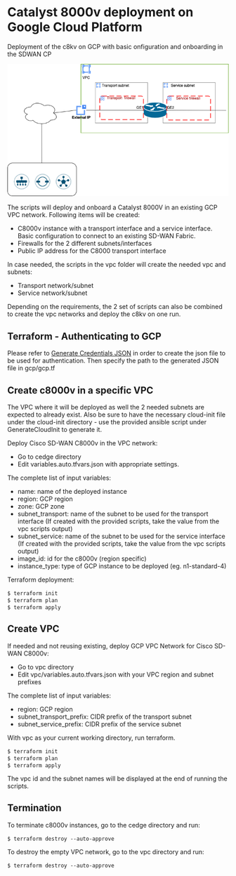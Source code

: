 # Catalyst 8000v deployment on Google Cloud Platform

Deployment of the c8kv on GCP with basic onfiguration and onboarding in the SDWAN CP

![C8KV Deployment](cedge_deployment_gcp.png)

The scripts will deploy and onboard a Catalyst 8000V in an existing GCP VPC network. Following items will be created:
- C8000v instance with a transport interface and a service interface. Basic configuration to connect to an existing SD-WAN Fabric. 
- Firewalls for the 2 different subnets/interfaces
- Public IP address for the C8000 transport interface

In case needed, the scripts in the vpc folder will create the needed vpc and subnets:
- Transport network/subnet
- Service network/subnet

Depending on the requirements, the 2 set of scripts can also be combined to create the vpc networks and deploy the c8kv on one run.

## Terraform - Authenticating to GCP

Please refer to [Generate Credentials JSON](https://registry.terraform.io/providers/hashicorp/google/latest/docs/guides/getting_started#adding-credentials) in order to create the json file to be used for authentication.
Then specify the path to the generated JSON file in gcp/gcp.tf

## Create c8000v in a specific VPC

The VPC where it will be deployed as well the 2 needed subnets are expected to already exist. Also be sure to have the necessary cloud-init file under the cloud-init directory - use the provided ansible script under GenerateCloudInit to generate it.

Deploy Cisco SD-WAN C8000v in the VPC network:
- Go to cedge directory
- Edit variables.auto.tfvars.json with appropriate settings.

The complete list of input variables:
- name: name of the deployed instance
- region: GCP region
- zone: GCP zone
- subnet_transport: name of the subnet to be used for the transport interface (If created with the provided scripts, take the value from the vpc scripts output)
- subnet_service: name of the subnet to be used for the service interface   (If created with the provided scripts, take the value from the vpc scripts output)
- image_id: id for the c8000v (region specific)
- instance_type: type of GCP instance to be deployed (eg. n1-standard-4)

Terraform deployment:
```
$ terraform init
$ terraform plan
$ terraform apply
```


## Create VPC

If needed and not reusing existing, deploy GCP VPC Network for Cisco SD-WAN C8000v: 
- Go to vpc directory
- Edit vpc/variables.auto.tfvars.json with your VPC region and subnet prefixes

The complete list of input variables:
- region: GCP region
- subnet_transport_prefix: CIDR prefix of the transport subnet
- subnet_service_prefix: CIDR prefix of the service subnet


With vpc as your current working directory, run terraform.
```
$ terraform init
$ terraform plan
$ terraform apply
```
The vpc id and the subnet names will be displayed at the end of running the scripts. 



## Termination

To terminate c8000v instances, go to the cedge directory and run:
```
$ terraform destroy --auto-approve
```

To destroy the empty VPC network, go to the vpc directory and run:
```
$ terraform destroy --auto-approve
```


